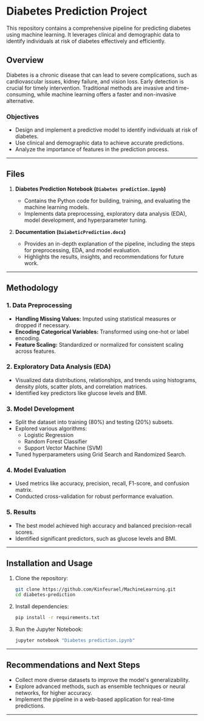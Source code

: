 # Diabetes Prediction Project

This repository contains a comprehensive pipeline for predicting diabetes using machine learning. It leverages clinical and demographic data to identify individuals at risk of diabetes effectively and efficiently.

## Overview

Diabetes is a chronic disease that can lead to severe complications, such as cardiovascular issues, kidney failure, and vision loss. Early detection is crucial for timely intervention. Traditional methods are invasive and time-consuming, while machine learning offers a faster and non-invasive alternative.

### Objectives

- Design and implement a predictive model to identify individuals at risk of diabetes.
- Use clinical and demographic data to achieve accurate predictions.
- Analyze the importance of features in the prediction process.

---

## Files

1. **Diabetes Prediction Notebook (`Diabetes prediction.ipynb`)**
   - Contains the Python code for building, training, and evaluating the machine learning models.
   - Implements data preprocessing, exploratory data analysis (EDA), model development, and hyperparameter tuning.

2. **Documentation (`DaiabeticPrediction.docx`)**
   - Provides an in-depth explanation of the pipeline, including the steps for preprocessing, EDA, and model evaluation.
   - Highlights the results, insights, and recommendations for future work.

---

## Methodology

### 1. Data Preprocessing
- **Handling Missing Values:** Imputed using statistical measures or dropped if necessary.
- **Encoding Categorical Variables:** Transformed using one-hot or label encoding.
- **Feature Scaling:** Standardized or normalized for consistent scaling across features.

### 2. Exploratory Data Analysis (EDA)
- Visualized data distributions, relationships, and trends using histograms, density plots, scatter plots, and correlation matrices.
- Identified key predictors like glucose levels and BMI.

### 3. Model Development
- Split the dataset into training (80%) and testing (20%) subsets.
- Explored various algorithms:
  - Logistic Regression
  - Random Forest Classifier
  - Support Vector Machine (SVM)
- Tuned hyperparameters using Grid Search and Randomized Search.

### 4. Model Evaluation
- Used metrics like accuracy, precision, recall, F1-score, and confusion matrix.
- Conducted cross-validation for robust performance evaluation.

### 5. Results
- The best model achieved high accuracy and balanced precision-recall scores.
- Identified significant predictors, such as glucose levels and BMI.

---

## Installation and Usage

1. Clone the repository:
   ```bash
   git clone https://github.com/Kinfeurael/MachineLearning.git
   cd diabetes-prediction
   ```

2. Install dependencies:
   ```bash
   pip install -r requirements.txt
   ```

3. Run the Jupyter Notebook:
   ```bash
   jupyter notebook "Diabetes prediction.ipynb"
   ```

---

## Recommendations and Next Steps
- Collect more diverse datasets to improve the model's generalizability.
- Explore advanced methods, such as ensemble techniques or neural networks, for higher accuracy.
- Implement the pipeline in a web-based application for real-time predictions.

---

